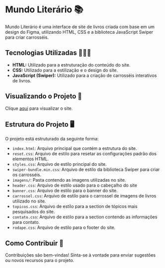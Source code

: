 # Mundo Literário 📚

Mundo Literário é uma interface de site de livros criada com base em um design do Figma, utilizando HTML, CSS e a biblioteca JavaScript Swiper para criar carrosséis.

## Tecnologias Utilizadas 🧑🏽‍💻

- **HTML:** Utilizado para a estruturação do conteúdo do site.
- **CSS:** Utilizado para a estilização e o design do site.
- **JavaScript (Swiper):** Utilizado para a criação de carrosséis interativos de livros.

## Visualizando o Projeto 🫣

Clique [aqui](https://juliocreis.github.io/mundo_literario/) para visualizar o site.

## Estrutura do Projeto 🖥️

O projeto está estruturado da seguinte forma:

- `index.html`: Arquivo principal que contém a estrutura do site.
- `reset.css`: Arquivo de estilo para resetar as configurações padrão dos elementos HTML.
- `styles.css`: Arquivo de estilo principal do site.
- `swiper-bundle.min.css`: Arquivo de estilo da biblioteca Swiper para criar os carrosséis.
- `imagens/`: Pasta contendo as imagens utilizadas no site.
- `header.css`: Arquivo de estilo usado para o cabeçalho do site
- `banner.css`: Arquivo de estilo para o banner do site.
- `carrossel.css`: Arquivo de estilo para o carrossel de imagens de livros utilizado no site.
- `topicos.css`: Arquivo de estilo para a section de tópicos mais pesquisados do site.
- `contato.css`: Arquivo de estilo para a section contendo as informações para contato.
- `rodape.css`: Arquivo de estilo para o footer do site.

## Como Contribuir 📶

Contribuições são bem-vindas! Sinta-se à vontade para enviar sugestões ou novos recursos para o projeto.

